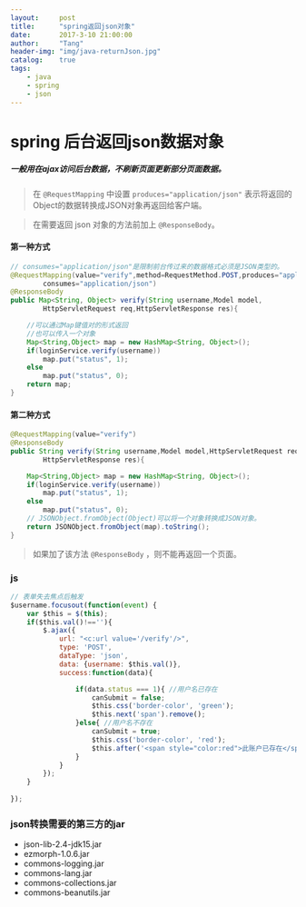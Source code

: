 ```yaml
---
layout:     post
title:      "spring返回json对象"
date:       2017-3-10 21:00:00
author:     "Tang"
header-img: "img/java-returnJson.jpg"
catalog:    true
tags:
    - java
    - spring
    - json
---
```


# spring 后台返回json数据对象

##### 一般用在ajax访问后台数据，不刷新页面更新部分页面数据。

> 在 `@RequestMapping` 中设置 `produces="application/json"`
> 表示将返回的Object的数据转换成JSON对象再返回给客户端。

> 在需要返回 json 对象的方法前加上 `@ResponseBody`。

#### 第一种方式

```java
// consumes="application/json"是限制前台传过来的数据格式必须是JSON类型的。
@RequestMapping(value="verify",method=RequestMethod.POST,produces="application/json",
        consumes="application/json")
@ResponseBody
public Map<String, Object> verify(String username,Model model,
        HttpServletRequest req,HttpServletResponse res){

    //可以通过Map键值对的形式返回
    //也可以传入一个对象
    Map<String,Object> map = new HashMap<String, Object>();
    if(loginService.verify(username))
        map.put("status", 1);
    else
        map.put("status", 0);
    return map;
}
```

#### 第二种方式

```java
@RequestMapping(value="verify")
@ResponseBody
public String verify(String username,Model model,HttpServletRequest req,
        HttpServletResponse res){

    Map<String,Object> map = new HashMap<String, Object>();
    if(loginService.verify(username))
        map.put("status", 1);
    else
        map.put("status", 0);
    // JSONObject.fromObject(Object)可以将一个对象转换成JSON对象。
    return JSONObject.fromObject(map).toString();
}

```

> 如果加了该方法 `@ResponseBody` ，则不能再返回一个页面。

### js

```javascript
// 表单失去焦点后触发
$username.focusout(function(event) {
    var $this = $(this);
    if($this.val()!==''){
        $.ajax({
            url: "<c:url value='/verify'/>",
            type: 'POST',
            dataType: 'json',
            data: {username: $this.val()},
            success:function(data){

                if(data.status === 1){ //用户名已存在
                    canSubmit = false;
                    $this.css('border-color', 'green');
                    $this.next('span').remove();
                }else{ //用户名不存在
                    canSubmit = true;
                    $this.css('border-color', 'red');
                    $this.after('<span style="color:red">此账户已存在</span>')
                }
            }
        });
    }
  
});
```

### json转换需要的第三方的jar

 - json-lib-2.4-jdk15.jar
 - ezmorph-1.0.6.jar
 - commons-logging.jar
 - commons-lang.jar
 - commons-collections.jar
 - commons-beanutils.jar



